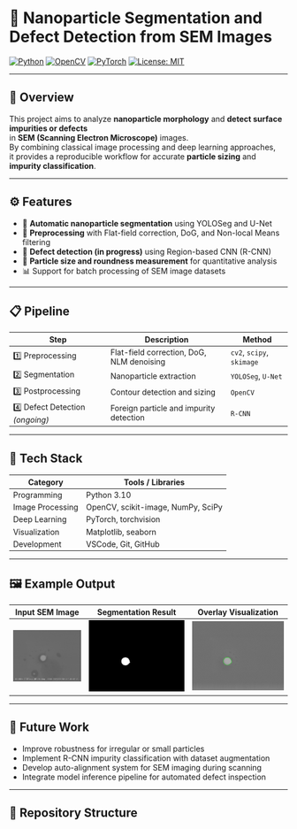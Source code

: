 # 🧪 Nanoparticle Segmentation and Defect Detection from SEM Images

[![Python](https://img.shields.io/badge/Python-3.10-blue.svg)](https://www.python.org/)
[![OpenCV](https://img.shields.io/badge/OpenCV-Image%20Processing-green)](https://opencv.org/)
[![PyTorch](https://img.shields.io/badge/PyTorch-Deep%20Learning-orange)](https://pytorch.org/)
[![License: MIT](https://img.shields.io/badge/License-MIT-yellow.svg)](LICENSE)

---

## 🧠 Overview
This project aims to analyze **nanoparticle morphology** and **detect surface impurities or defects**  
in **SEM (Scanning Electron Microscope)** images.  
By combining classical image processing and deep learning approaches,  
it provides a reproducible workflow for accurate **particle sizing** and **impurity classification**.

---

## ⚙️ Features
- 🔬 **Automatic nanoparticle segmentation** using YOLOSeg and U-Net  
- 🧩 **Preprocessing** with Flat-field correction, DoG, and Non-local Means filtering  
- 🧠 **Defect detection (in progress)** using Region-based CNN (R-CNN)  
- 📏 **Particle size and roundness measurement** for quantitative analysis  
- 📊 Support for batch processing of SEM image datasets

---

## 📋 Pipeline
| Step | Description | Method |
|------|--------------|--------|
| 1️⃣ Preprocessing | Flat-field correction, DoG, NLM denoising | `cv2`, `scipy`, `skimage` |
| 2️⃣ Segmentation | Nanoparticle extraction | `YOLOSeg`, `U-Net` |
| 3️⃣ Postprocessing | Contour detection and sizing | `OpenCV` |
| 4️⃣ Defect Detection *(ongoing)* | Foreign particle and impurity detection | `R-CNN` |

---

## 🧰 Tech Stack
| Category | Tools / Libraries |
|-----------|------------------|
| Programming | Python 3.10 |
| Image Processing | OpenCV, scikit-image, NumPy, SciPy |
| Deep Learning | PyTorch, torchvision |
| Visualization | Matplotlib, seaborn |
| Development | VSCode, Git, GitHub |

---

## 🖼 Example Output
| Input SEM Image | Segmentation Result | Overlay Visualization |
|------------------|---------------------|-----------------------|
| ![Input](img_data/20230704_171802.png) | ![Mask](img_data/20230707_160903_07_mask_canny.png) | ![Overlay](img_data/20230707_160903_08_overlay_canny.png) |

---

## 🚀 Future Work
- Improve robustness for irregular or small particles  
- Implement R-CNN impurity classification with dataset augmentation  
- Develop auto-alignment system for SEM imaging during scanning  
- Integrate model inference pipeline for automated defect inspection  

---

## 📂 Repository Structure
